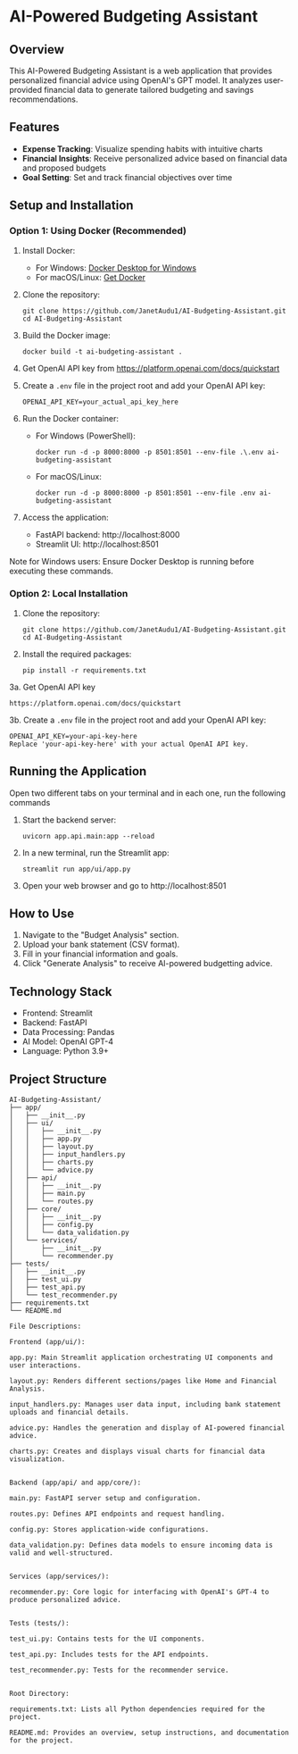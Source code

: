 # AI-Powered Budgeting Assistant

## Overview
This AI-Powered Budgeting Assistant is a web application that provides personalized financial advice using OpenAI's GPT model. It analyzes user-provided financial data to generate tailored budgeting and savings recommendations.

## Features
- **Expense Tracking**: Visualize spending habits with intuitive charts
- **Financial Insights**: Receive personalized advice based on financial data and proposed budgets
- **Goal Setting**: Set and track financial objectives over time


## Setup and Installation


### Option 1: Using Docker (Recommended)

1. Install Docker:
   - For Windows: [Docker Desktop for Windows](https://docs.docker.com/desktop/install/windows-install/)
   - For macOS/Linux: [Get Docker](https://docs.docker.com/get-docker/)

2. Clone the repository:
   ```
   git clone https://github.com/JanetAudu1/AI-Budgeting-Assistant.git
   cd AI-Budgeting-Assistant
   ```

3. Build the Docker image:
   ```
   docker build -t ai-budgeting-assistant .
   ```

4. Get OpenAI API key from https://platform.openai.com/docs/quickstart

5. Create a `.env` file in the project root and add your OpenAI API key:
   ```
   OPENAI_API_KEY=your_actual_api_key_here
   ```

6. Run the Docker container:
   - For Windows (PowerShell):
     ```
     docker run -d -p 8000:8000 -p 8501:8501 --env-file .\.env ai-budgeting-assistant
     ```
   - For macOS/Linux:
     ```
     docker run -d -p 8000:8000 -p 8501:8501 --env-file .env ai-budgeting-assistant
     ```

7. Access the application:
   - FastAPI backend: http://localhost:8000
   - Streamlit UI: http://localhost:8501

Note for Windows users: Ensure Docker Desktop is running before executing these commands.

### Option 2: Local Installation

1. Clone the repository:
   ```
   git clone https://github.com/JanetAudu1/AI-Budgeting-Assistant.git
   cd AI-Budgeting-Assistant
   ```

2. Install the required packages:
   ```
   pip install -r requirements.txt
   ```
   
3a. Get OpenAI API key 
```
https://platform.openai.com/docs/quickstart
```

3b. Create a `.env` file in the project root and add your OpenAI API key:
   ```
   OPENAI_API_KEY=your-api-key-here
   Replace 'your-api-key-here' with your actual OpenAI API key.

   ```

## Running the Application
Open two different tabs on your terminal and in each one, run the following commands
1. Start the backend server:
   ```
   uvicorn app.api.main:app --reload
   ```

2. In a new terminal, run the Streamlit app:
   ```
   streamlit run app/ui/app.py
   ```

3. Open your web browser and go to http://localhost:8501

## How to Use

1. Navigate to the "Budget Analysis" section.
2. Upload your bank statement (CSV format).
3. Fill in your financial information and goals.
4. Click "Generate Analysis" to receive AI-powered budgetting advice.


## Technology Stack
- Frontend: Streamlit
- Backend: FastAPI
- Data Processing: Pandas   
- AI Model: OpenAI GPT-4
- Language: Python 3.9+



## Project Structure

```
AI-Budgeting-Assistant/
├── app/
│   ├── __init__.py
│   ├── ui/
│   │   ├── __init__.py
│   │   ├── app.py
│   │   ├── layout.py
│   │   ├── input_handlers.py
│   │   ├── charts.py
│   │   └── advice.py
│   ├── api/
│   │   ├── __init__.py
│   │   ├── main.py
│   │   └── routes.py
│   ├── core/
│   │   ├── __init__.py
│   │   ├── config.py
│   │   └── data_validation.py
│   └── services/
│       ├── __init__.py
│       └── recommender.py
├── tests/
│   ├── __init__.py
│   ├── test_ui.py
│   ├── test_api.py
│   └── test_recommender.py
├── requirements.txt
└── README.md
```

```
File Descriptions: 

Frontend (app/ui/):

app.py: Main Streamlit application orchestrating UI components and user interactions.

layout.py: Renders different sections/pages like Home and Financial Analysis.

input_handlers.py: Manages user data input, including bank statement uploads and financial details.

advice.py: Handles the generation and display of AI-powered financial advice.

charts.py: Creates and displays visual charts for financial data visualization.


Backend (app/api/ and app/core/):

main.py: FastAPI server setup and configuration.

routes.py: Defines API endpoints and request handling.

config.py: Stores application-wide configurations.

data_validation.py: Defines data models to ensure incoming data is valid and well-structured.


Services (app/services/):

recommender.py: Core logic for interfacing with OpenAI's GPT-4 to produce personalized advice.


Tests (tests/):

test_ui.py: Contains tests for the UI components.

test_api.py: Includes tests for the API endpoints.

test_recommender.py: Tests for the recommender service.


Root Directory:

requirements.txt: Lists all Python dependencies required for the project.

README.md: Provides an overview, setup instructions, and documentation for the project.

```
